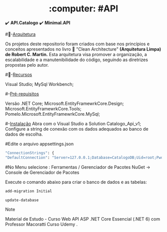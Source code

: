 <h1 align="center">:computer: #API</h1>

:heavy_check_mark: **API.Catalogo**
:heavy_check_mark: **Minimal.API**

#:open_file_folder:-[Arquitetura](#arquitetura)

Os projetos deste repositorio foram criados com base nos princípios e conceitos apresentados no livro :blue_book: "Clean Architecture" **(Arquitetura Limpa) de Robert C. Martin.** 
Esta arquitetura visa promover a organização, a escalabilidade e a manutenibilidade do código, seguindo as diretrizes propostas pelo autor.


#:pushpin:-[Recursos](#recursos)

Visual Studio;
MySql Workbench;


#-[Pré-requisitos](#pré-requisitos)

Versão .NET Core;
Microsoft.EntityFramewrkCore.Design;
Microsoft.EntityFramewrkCore.Tools;
Pomelo.Microsoft.EntityFramewrkCore.MySql;



#-[Instalação](#instalação)
Abra com o Visual Studio a Solution Catalogo_Api_v1;
Configure a string de conexão com os dados adequados ao banco de dados de escolha.


#Edite o arquivo appsettings.json

   ```bash
  "ConnectionStrings": {
  "DefaultConnection": "Server=127.0.0.1;Database=CatalogoDB;Uid=root;Pwd=root;"
   ```
#No Menu selecione :
  Ferramentas / Gerenciador de Pacotes NuGet 
     -> Console de Gerenciador de Pacotes
       
Execute o comando abaixo para criar o banco de dados e as tabelas:


  ```bash
  add-migration Initial

  update-database
   ```


> [!NOTE]
> Material de Estudo - Curso Web API ASP .NET Core Essencial (.NET 6) com Professor Macoratti
Curso Udemy .

